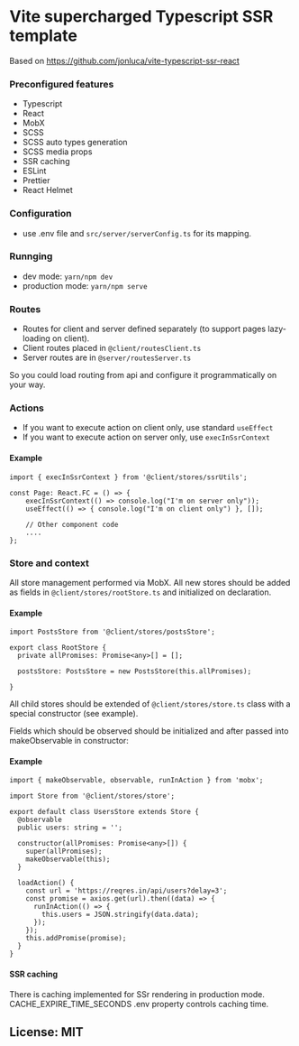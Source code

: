 # Vite supercharged Typescript SSR template

Based on https://github.com/jonluca/vite-typescript-ssr-react

### Preconfigured features
* Typescript
* React
* MobX
* SCSS
* SCSS auto types generation
* SCSS media props
* SSR caching
* ESLint
* Prettier
* React Helmet


### Configuration
* use .env file and `src/server/serverConfig.ts` for its mapping.

### Runnging
* dev mode: `yarn/npm dev`
* production mode: `yarn/npm serve`

### Routes
* Routes for client and server defined separately (to support pages lazy-loading on client).
* Client routes placed in `@client/routesClient.ts`
* Server routes are in `@server/routesServer.ts`

So you could load routing from api and configure it programmatically on your way.

### Actions 
* If you want to execute action on client only, use standard `useEffect`
* If you want to execute action on server only, use `execInSsrContext`

#### Example

````
import { execInSsrContext } from '@client/stores/ssrUtils';

const Page: React.FC = () => {
    execInSsrContext(() => console.log("I'm on server only"));
    useEffect(() => { console.log("I'm on client only") }, []);
    
    // Other component code
    ....
};
````

### Store and context

All store management performed via MobX. All new stores should be added as fields in `@client/stores/rootStore.ts` and initialized on declaration.

#### Example
````
import PostsStore from '@client/stores/postsStore';

export class RootStore {
  private allPromises: Promise<any>[] = [];

  postsStore: PostsStore = new PostsStore(this.allPromises);

}
````

All child stores should be extended of `@client/stores/store.ts` class
with a special constructor (see example).

Fields which should be observed should be initialized and after passed into
makeObservable in constructor:

#### Example
````
import { makeObservable, observable, runInAction } from 'mobx';

import Store from '@client/stores/store';

export default class UsersStore extends Store {
  @observable
  public users: string = '';

  constructor(allPromises: Promise<any>[]) {
    super(allPromises);
    makeObservable(this);
  }
  
  loadAction() {
    const url = 'https://reqres.in/api/users?delay=3';
    const promise = axios.get(url).then((data) => {
      runInAction(() => {
        this.users = JSON.stringify(data.data);
      });
    });
    this.addPromise(promise);
  }
}
````

#### SSR caching
There is caching implemented for SSr rendering in production mode. CACHE_EXPIRE_TIME_SECONDS .env property controls caching time.



## License: MIT
